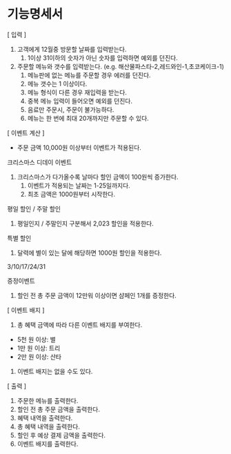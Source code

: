 # 기능명세서

[ 입력 ]

1. 고객에게 12월중 방문할 날짜를 입력받는다.
   1. 1이상 31이하의 숫자가 아닌 숫자를 입력하면 예외를 던진다.
2. 주문할 메뉴와 갯수를 입력받는다. (e.g. 해산물파스타-2,레드와인-1,초코케이크-1)
   1. 메뉴판에 없는 메뉴를 주문할 경우 에러를 던진다.
   2. 메뉴 갯수는 1 이상이다.
   3. 메뉴 형식이 다른 경우 재입력을 받는다.
   4. 중복 메뉴 입력이 들어오면 예외를 던진다.
   5. 음료만 주문시, 주문이 불가능하다.
   6. 메뉴는 한 번에 최대 20개까지만 주문할 수 있다.

[ 이벤트 계산 ]

- 주문 금액 10,000원 이상부터 이벤트가 적용된다.

크리스마스 디데이 이벤트

1. 크리스마스가 다가올수록 날마다 할인 금액이 100원씩 증가한다.
   1. 이벤트가 적용되는 날짜는 1-25일까지다.
   2. 최초 금액은 1000원부터 시작한다.

평일 할인 / 주말 할인

1. 평일인지 / 주말인지 구분해서 2,023 할인을 적용한다.

특별 할인

1. 달력에 별이 있는 달에 해당하면 1000원 할인을 적용한다.

3/10/17/24/31

증정이벤트

1. 할인 전 총 주문 금액이 12만워 이상이면 샴페인 1개를 증정한다.

[ 이벤트 배지 ]

1. 총 혜택 금액에 따라 다른 이벤트 배지를 부여한다.

- 5천 원 이상: 별
- 1만 원 이상: 트리
- 2만 원 이상: 산타

1. 이벤트 배지는 없을 수도 있다.

[ 출력 ]

1. 주문한 메뉴를 출력한다.
2. 할인 전 총 주문 금액을 출력한다.
3. 혜택 내역을 출력한다.
4. 총 혜택 내역을 출력한다.
5. 할인 후 예상 결제 금액을 출력한다.
6. 이벤트 배지를 출력한다.
